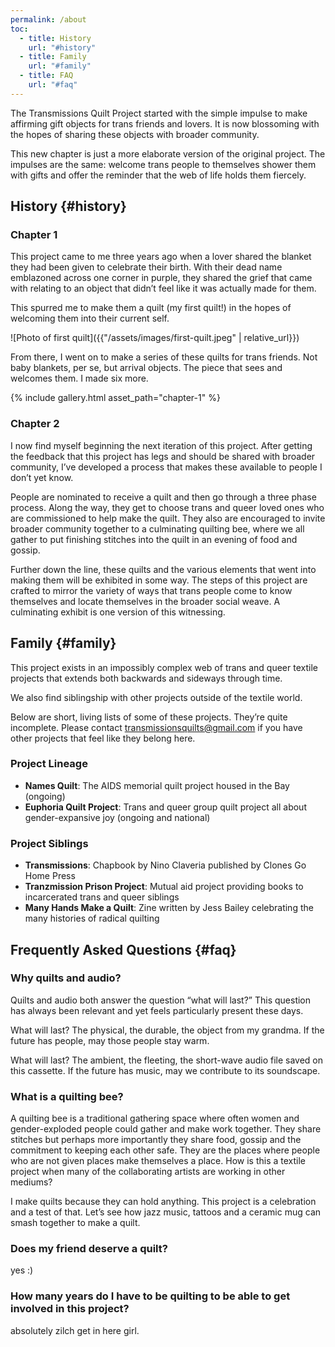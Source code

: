 ```yaml
---
permalink: /about
toc:
  - title: History
    url: "#history"
  - title: Family
    url: "#family"
  - title: FAQ
    url: "#faq"
---
```


The Transmissions Quilt Project started with the simple impulse to make affirming gift objects for trans friends and lovers. It is now blossoming with the hopes of sharing these objects with broader community.

This new chapter is just a more elaborate version of the original project. The impulses are the same: welcome trans people to themselves shower them with gifts and offer the reminder that the web of life holds them fiercely.

## History {#history}

### Chapter 1

This project came to me three years ago when a lover shared the blanket they had been given to celebrate their birth. With their dead name emblazoned across one corner in purple, they shared the grief
that came with relating to an object that didn’t feel like it was actually made for them.

This spurred me to make them a quilt (my first quilt!) in the hopes of welcoming them into their current self.

![Photo of first quilt]({{"/assets/images/first-quilt.jpeg" | relative_url}})

From there, I went on to make a series of these quilts for trans friends.
Not baby blankets, per se, but arrival objects. The piece that sees and
welcomes them. I made six more.

{% include gallery.html asset_path="chapter-1" %}

### Chapter 2

I now find myself beginning the next iteration of this project. After
getting the feedback that this project has legs and should be shared
with broader community, I’ve developed a process that makes these
available to people I don’t yet know.

People are nominated to receive a quilt and then go through a three
phase process. Along the way, they get to choose trans and queer
loved ones who are commissioned to help make the quilt. They also
are encouraged to invite broader community together to a
culminating quilting bee, where we all gather to put finishing stitches
into the quilt in an evening of food and gossip.

Further down the line, these quilts and the various elements that
went into making them will be exhibited in some way. The steps of this
project are crafted to mirror the variety of ways that trans people
come to know themselves and locate themselves in the broader
social weave. A culminating exhibit is one version of this witnessing.

## Family {#family}

This project exists in an impossibly complex web of
trans and queer textile projects that extends both
backwards and sideways through time.

We also find siblingship with other projects outside
of the textile world.

Below are short, living lists of some of these
projects. They’re quite incomplete. Please contact
[transmissionsquilts@gmail.com](mailto:transmissionsquilts@gmail.com) if you have other
projects that feel like they belong here.

### Project Lineage

- **Names Quilt**: The AIDS memorial quilt project
housed in the Bay (ongoing)
- **Euphoria Quilt Project**: Trans and queer group
quilt project all about gender-expansive joy
(ongoing and national)

### Project Siblings

- **Transmissions**: Chapbook by Nino Claveria
published by Clones Go Home Press
- **Tranzmission Prison Project**: Mutual aid project
providing books to incarcerated trans and queer
siblings
- **Many Hands Make a Quilt**: Zine written by Jess
Bailey celebrating the many histories of radical
quilting

## Frequently Asked Questions {#faq}

### Why quilts and audio?

Quilts and audio both answer the question “what will last?” This question
has always been relevant and yet feels particularly present these days.

What will last? The physical, the durable, the object from my grandma. If
the future has people, may those people stay warm.

What will last? The ambient, the fleeting, the short-wave audio file saved
on this cassette. If the future has music, may we contribute to its
soundscape.

### What is a quilting bee?

A quilting bee is a traditional gathering space where often women and
gender-exploded people could gather and make work together. They
share stitches but perhaps more importantly they share food, gossip and
the commitment to keeping each other safe. They are the places where
people who are not given places make themselves a place.
How is this a textile project when many of the collaborating artists are
working in other mediums?

I make quilts because they can hold anything. This project is a celebration
and a test of that. Let’s see how jazz music, tattoos and a ceramic mug can
smash together to make a quilt.

### Does my friend deserve a quilt?

yes :)

### How many years do I have to be quilting to be able to get involved in this project?

absolutely zilch get in here girl.
